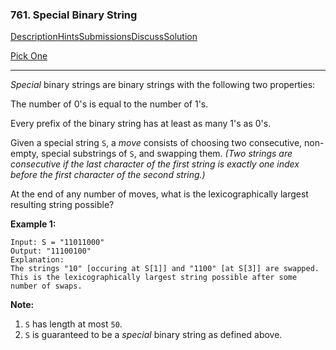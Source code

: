 ### 761. Special Binary String

[Description](https://leetcode.com/problems/special-binary-string/description/)[Hints](https://leetcode.com/problems/special-binary-string/hints/)[Submissions](https://leetcode.com/problems/special-binary-string/submissions/)[Discuss](https://leetcode.com/problems/special-binary-string/discuss/)[Solution](https://leetcode.com/problems/special-binary-string/solution/)

[Pick One](https://leetcode.com/problems/random-one-question/)

------

*Special* binary strings are binary strings with the following two properties:

The number of 0's is equal to the number of 1's.

Every prefix of the binary string has at least as many 1's as 0's.

Given a special string `S`, a *move* consists of choosing two consecutive, non-empty, special substrings of `S`, and swapping them. *(Two strings are consecutive if the last character of the first string is exactly one index before the first character of the second string.)*

At the end of any number of moves, what is the lexicographically largest resulting string possible?

**Example 1:**

```
Input: S = "11011000"
Output: "11100100"
Explanation:
The strings "10" [occuring at S[1]] and "1100" [at S[3]] are swapped.
This is the lexicographically largest string possible after some number of swaps.
```

**Note:**

1. `S` has length at most `50`.
2. `S` is guaranteed to be a *special* binary string as defined above.